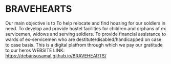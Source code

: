 # BRAVEHEARTS
Our main objective is to To help relocate and find housing for our soldiers in need. To develop and provide hostel facilities for children and orphans of ex servicemen, widows and serving soldiers. To provide financial assistance to wards of ex-servicemen who are destitute/disabled/handicapped on case to case basis.
This is a digital platfrom through which we pay our gratitude to our heros
WEBSITE LINK: https://debansusamal.github.io/BRAVEHEARTS/
